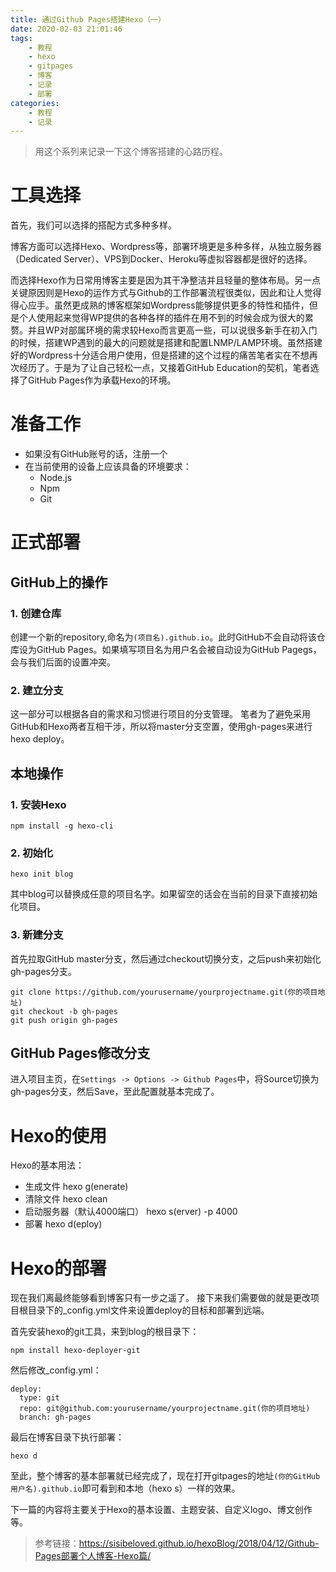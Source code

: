 ```yaml
---
title: 通过Github Pages搭建Hexo（一）
date: 2020-02-03 21:01:46
tags:
	- 教程
	- hexo
	- gitpages
	- 博客
	- 记录
	- 部署
categories:
	- 教程
	- 记录
---
```


> 用这个系列来记录一下这个博客搭建的心路历程。
<!-- more -->
# 工具选择
首先，我们可以选择的搭配方式多种多样。

博客方面可以选择Hexo、Wordpress等，部署环境更是多种多样，从独立服务器（Dedicated Server）、VPS到Docker、Heroku等虚拟容器都是很好的选择。

而选择Hexo作为日常用博客主要是因为其干净整洁并且轻量的整体布局。另一点关键原因则是Hexo的运作方式与Github的工作部署流程很类似，因此和让人觉得得心应手。虽然更成熟的博客框架如Wordpress能够提供更多的特性和插件，但是个人使用起来觉得WP提供的各种各样的插件在用不到的时候会成为很大的累赘。并且WP对部属环境的需求较Hexo而言更高一些，可以说很多新手在初入门的时候，搭建WP遇到的最大的问题就是搭建和配置LNMP/LAMP环境。虽然搭建好的Wordpress十分适合用户使用，但是搭建的这个过程的痛苦笔者实在不想再次经历了。于是为了让自己轻松一点，又接着GitHub Education的契机，笔者选择了GitHub Pages作为承载Hexo的环境。

# 准备工作
- 如果没有GitHub账号的话，注册一个
- 在当前使用的设备上应该具备的环境要求：
	- Node.js 
	- Npm
	- Git

# 正式部署
## GitHub上的操作
### 1. 创建仓库
创建一个新的repository,命名为`(项目名).github.io`。此时GitHub不会自动将该仓库设为GitHub Pages。如果填写项目名为用户名会被自动设为GitHub Pagegs，会与我们后面的设置冲突。
### 2. 建立分支
这一部分可以根据各自的需求和习惯进行项目的分支管理。
笔者为了避免采用GitHub和Hexo两者互相干涉，所以将master分支空置，使用gh-pages来进行hexo deploy。
## 本地操作
### 1. 安装Hexo
```
npm install -g hexo-cli
```
### 2. 初始化
```
hexo init blog
```
其中blog可以替换成任意的项目名字。如果留空的话会在当前的目录下直接初始化项目。
### 3. 新建分支
首先拉取GitHub master分支，然后通过checkout切换分支，之后push来初始化gh-pages分支。
```
git clone https://github.com/yourusername/yourprojectname.git(你的项目地址)
git checkout -b gh-pages
git push origin gh-pages
```
## GitHub Pages修改分支
进入项目主页，在`Settings -> Options -> Github Pages`中，将Source切换为gh-pages分支，然后Save，至此配置就基本完成了。

# Hexo的使用
Hexo的基本用法：
- 生成文件 hexo g(enerate)
- 清除文件 hexo clean
- 启动服务器（默认4000端口） hexo s(erver) -p 4000
- 部署 hexo d(eploy)

# Hexo的部署
现在我们离最终能够看到博客只有一步之遥了。
接下来我们需要做的就是更改项目根目录下的_config.yml文件来设置deploy的目标和部署到远端。

首先安装hexo的git工具，来到blog的根目录下：
```
npm install hexo-deployer-git
```

然后修改_config.yml：
```
deploy:
  type: git
  repo: git@github.com:yourusername/yourprojectname.git(你的项目地址)
  branch: gh-pages
```

最后在博客目录下执行部署：
```
hexo d
```

至此，整个博客的基本部署就已经完成了，现在打开gitpages的地址`(你的GitHub用户名).github.io`即可看到和本地（hexo s）一样的效果。

下一篇的内容将主要关于Hexo的基本设置、主题安装、自定义logo、博文创作等。


> 参考链接：https://sisibeloved.github.io/hexoBlog/2018/04/12/Github-Pages部署个人博客-Hexo篇/